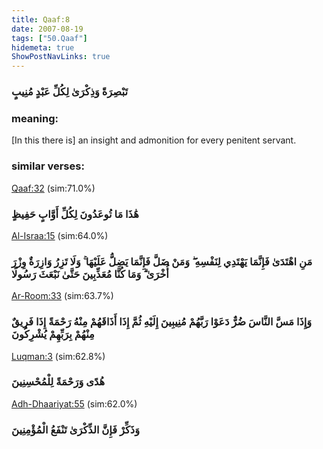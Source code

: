 ```yaml
---
title: Qaaf:8
date: 2007-08-19
tags: ["50.Qaaf"]
hidemeta: true 
ShowPostNavLinks: true 
---
```

### تَبْصِرَةً وَذِكْرَىٰ لِكُلِّ عَبْدٍ مُنِيبٍ
### meaning: 
[In this there is] an insight and admonition for every penitent servant.
### similar verses: 

[Qaaf:32](/50/32) (sim:71.0%)

### هَٰذَا مَا تُوعَدُونَ لِكُلِّ أَوَّابٍ حَفِيظٍ

[Al-Israa:15](/17/15) (sim:64.0%)

### مَنِ اهْتَدَىٰ فَإِنَّمَا يَهْتَدِي لِنَفْسِهِ ۖ وَمَنْ ضَلَّ فَإِنَّمَا يَضِلُّ عَلَيْهَا ۚ وَلَا تَزِرُ وَازِرَةٌ وِزْرَ أُخْرَىٰ ۗ وَمَا كُنَّا مُعَذِّبِينَ حَتَّىٰ نَبْعَثَ رَسُولًا

[Ar-Room:33](/30/33) (sim:63.7%)

### وَإِذَا مَسَّ النَّاسَ ضُرٌّ دَعَوْا رَبَّهُمْ مُنِيبِينَ إِلَيْهِ ثُمَّ إِذَا أَذَاقَهُمْ مِنْهُ رَحْمَةً إِذَا فَرِيقٌ مِنْهُمْ بِرَبِّهِمْ يُشْرِكُونَ

[Luqman:3](/31/3) (sim:62.8%)

### هُدًى وَرَحْمَةً لِلْمُحْسِنِينَ

[Adh-Dhaariyat:55](/51/55) (sim:62.0%)

### وَذَكِّرْ فَإِنَّ الذِّكْرَىٰ تَنْفَعُ الْمُؤْمِنِينَ
